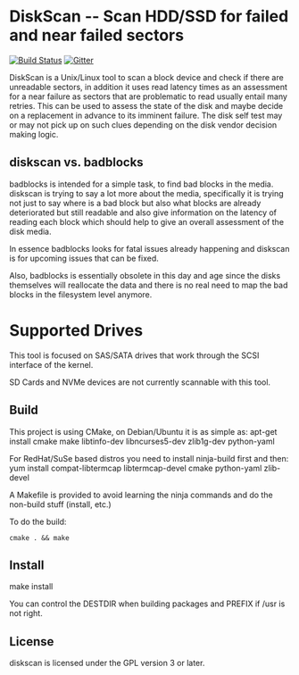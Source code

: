 # DiskScan -- Scan HDD/SSD for failed and near failed sectors

[![Build Status](https://travis-ci.org/baruch/diskscan.svg?branch=master)](https://travis-ci.org/baruch/diskscan)
[![Gitter](https://badges.gitter.im/Join%20Chat.svg)](https://gitter.im/baruch/diskscan?utm_source=badge&utm_medium=badge&utm_campaign=pr-badge&utm_content=badge)

DiskScan is a Unix/Linux tool to scan a block device and check if there are
unreadable sectors, in addition it uses read latency times as an assessment for
a near failure as sectors that are problematic to read usually entail many
retries. This can be used to assess the state of the disk and maybe decide on a
replacement in advance to its imminent failure. The disk self test may or may
not pick up on such clues depending on the disk vendor decision making logic.

## diskscan vs. badblocks

badblocks is intended for a simple task, to find bad blocks in the media. diskscan is trying to say a lot more about the media, specifically it is trying not just to say where is a bad block but also what blocks are already deteriorated but still readable and also give information on the latency of reading each block which should help to give an overall assessment of the disk media.

In essence badblocks looks for fatal issues already happening and diskscan is for upcoming issues that can be fixed.

Also, badblocks is essentially obsolete in this day and age since the disks themselves will reallocate the data and there is no real need to map the bad blocks in the filesystem level anymore.

# Supported Drives

This tool is focused on SAS/SATA drives that work through the SCSI interface of the kernel.

SD Cards and NVMe devices are not currently scannable with this tool.

## Build

This project is using CMake, on Debian/Ubuntu it is as simple as:
    apt-get install cmake make libtinfo-dev libncurses5-dev zlib1g-dev python-yaml

For RedHat/SuSe based distros you need to install ninja-build first and then:
    yum install compat-libtermcap libtermcap-devel cmake python-yaml zlib-devel

A Makefile is provided to avoid learning the ninja commands and do the non-build stuff (install, etc.)

To do the build:

    cmake . && make

## Install

make install

You can control the DESTDIR when building packages and PREFIX if /usr is not right.

## License

diskscan is licensed under the GPL version 3 or later.
